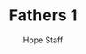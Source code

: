 ---
image: /assets/img/kl/kl_fathers_1.png
title: Fathers 1
number: 1
categories:
  - Meditations
  - Moments
  - Fathers
author: Hope Staff
notes: Fathers 1
embed: >-
  EMBED_GOES_HERE
transcript: >-
  SOME LINES OF TEXT START HERE
---